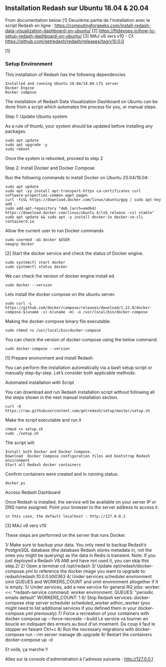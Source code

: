 ## Installation Redash sur Ubuntu 18.04 & 20.04

From documentation below
[1] Deuxième partie de l'installation avec le script Redash en ligne : https://computingforgeeks.com/install-redash-data-visualization-dashboard-on-ubuntu/
[2] https://fitdevops.in/how-to-setup-redash-dashboard-on-ubuntu/
[3] MAJ v8 vers v10 - Cf. https://github.com/getredash/redash/releases/tag/v10.0.0

[1]

### Setup Environment

This installation of Redash has the following dependencies

    Installed and running Ubuntu 20.04/18.04 LTS server
    Docker Engine
    Docker compose

The installation of Redash Data Visualization Dashboard on Ubuntu can be done from a script which automates the process for you, or manual steps.

Step 1: Update Ubuntu system

As a rule of thumb, your system should be updated before installing any packages.

    sudo apt update
    sudo apt upgrade -y
    sudo reboot

Once the system is rebooted, proceed to step 2

Step 2: Install Docker and Docker Compose

Run the following commands to install Docker on Ubuntu 20.04/18.04:

    sudo apt update
    sudo apt -yy install apt-transport-https ca-certificates curl software-properties-common wget pwgen
    curl -fsSL https://download.docker.com/linux/ubuntu/gpg | sudo apt-key add -
    sudo add-apt-repository "deb [arch=amd64] https://download.docker.com/linux/ubuntu $(lsb_release -cs) stable"
    sudo apt update && sudo apt -y install docker-ce docker-ce-cli containerd.io

Allow the current user to run Docker commands

    sudo usermod -aG docker $USER
    newgrp docker

[2]
Start the docker service and check the status of Docker engine.

    sudo systemctl start docker
    sudo systemctl status docker

We can check the version of docker engine install ed.

    sudo docker --version

Lets install the docker compose on the ubuntu server.

    sudo curl -L https://github.com/docker/compose/releases/download/1.22.0/docker-compose-$(uname -s)-$(uname -m) -o /usr/local/bin/docker-compose

Making the docker-compose binary file executable.

    sudo chmod +x /usr/local/bin/docker-compose

You can check the version of docker-compose using the below command.

    sudo docker-compose --version

[1]
Prepare environment and install Redash

You can perform the installation automatically via a bash setup script or manually step-by-step.
Let’s consider both applicable methods:

Automated installation with Script

You can download and run Redash installation script without following all the steps shown in the next manual installation section.

    curl -O https://raw.githubusercontent.com/getredash/setup/master/setup.sh

Make the script executable and run it

    chmod +x setup.sh
    sudo ./setup.sh

The script will:

    Install both Docker and Docker Compose.
    Download  Docker Compose configuration files and bootstrap Redash environment
    Start all Redash docker containers

Confirm containers were created and in running status:

    docker ps

Access Redash Dashboard

Once Redash is installed, the service will be available on your server IP or DNS name assigned. Point your browser to the server address to access it.

    in this case, the default localhost : http://127.0.0.1

[3] MAJ v8 vers v10

These steps are performed on the server that runs Docker.

1/ Make sure to backup your data. You only need to backup Redash’s PostgreSQL database (the database Redash stores metadata in, not the ones you might be querying) as the data in Redis is transient.
Note: If you just deployed a Redash V8 AMI and have not used it, you can skip this step.2/
2/ Open a terminal
cd /opt/redash
3/ Update opt/redash/docker-compose.yml to reference the docker image you want to upgrade to: redash/redash:10.0.0.b50363
4/ Under services.scheduler.environment omit QUEUES and WORKERS_COUNT and omit environment altogether if it is empty.
5/ Under services, add a new service for general RQ jobs:
worker:
<<: \*redash-service
command: worker
environment:
QUEUES: "periodic emails default"
WORKERS_COUNT: 1
6/ Stop Redash services:
docker-compose stop server scheduler scheduled_worker adhoc_worker
(you might need to list additional services if you defined them in your docker-compose.yml previously)
7/ Force a recreation of your containers with
docker-compose up --force-recreate --build
Le service va tourner en boucle en indiquant des erreurs au bout d'un moement.
Du coup il faut le stopper en faisant
Ctrl+c
8/ Run the necessary migrations with
docker-compose run --rm server manage db upgrade
9/ Restart the containers
docker-compose up -d

Et voilà, ça marche !!

Allez sur la console d'admnistration à l'adresse suivante : http://127.0.0.1
